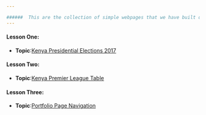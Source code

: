```yaml
---

###### 	This are the collection of simple webpages that we have built during our very interesting sessions together.
---
```


#### Lesson One:
  - **Topic**:[Kenya Presidential Elections 2017](./lesson-01/)
  
#### Lesson Two:
  - **Topic**:[Kenya Premier League Table](./lesson-02/) 

#### Lesson Three:
  - **Topic**:[Portfolio Page Navigation](./lesson-03/)
